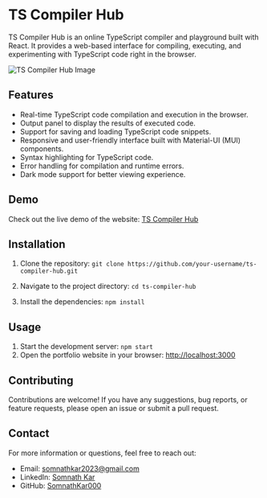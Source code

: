 # TS Compiler Hub

TS Compiler Hub is an online TypeScript compiler and playground built with React. It provides a web-based interface for compiling, executing, and experimenting with TypeScript code right in the browser.

![TS Compiler Hub Image](https://github-production-user-asset-6210df.s3.amazonaws.com/108184610/250079565-09ae704b-406d-436e-b4ab-db9c331df42e.png)

## Features

- Real-time TypeScript code compilation and execution in the browser.
- Output panel to display the results of executed code.
- Support for saving and loading TypeScript code snippets.
- Responsive and user-friendly interface built with Material-UI (MUI) components.
- Syntax highlighting for TypeScript code.
- Error handling for compilation and runtime errors.
- Dark mode support for better viewing experience.

## Demo

Check out the live demo of the website: [TS Compiler Hub](https://ts-compiler-hub-somnath000.vercel.app)

## Installation

1. Clone the repository: `git clone https://github.com/your-username/ts-compiler-hub.git`

2. Navigate to the project directory: `cd ts-compiler-hub`

3. Install the dependencies: `npm install`

## Usage

1. Start the development server: `npm start`
2. Open the portfolio website in your browser: [http://localhost:3000](http://localhost:3000)

## Contributing

Contributions are welcome! If you have any suggestions, bug reports, or feature requests, please open an issue or submit a pull request.

## Contact

For more information or questions, feel free to reach out:

- Email: somnathkar2023@gmail.com
- LinkedIn: [Somnath Kar](https://www.linkedin.com/in/somnath-kar-aa73aa1a3)
- GitHub: [SomnathKar000](https://github.com/SomnathKar000)
